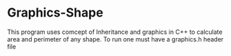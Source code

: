# Graphics-Shape
This program uses comcept of Inheritance and graphics in C++ to calculate area and perimeter of any shape.
To run one must have a graphics.h header file
